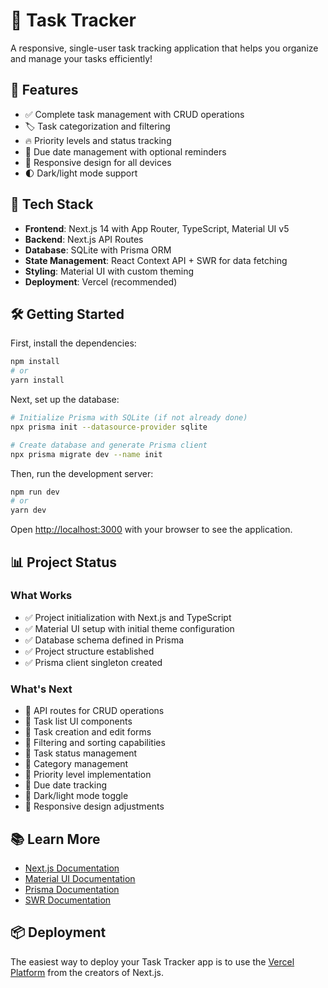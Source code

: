 # 📝 Task Tracker

A responsive, single-user task tracking application that helps you organize and manage your tasks efficiently!

## 🌟 Features

- ✅ Complete task management with CRUD operations
- 🏷️ Task categorization and filtering
- 🔥 Priority levels and status tracking
- 📅 Due date management with optional reminders
- 📱 Responsive design for all devices
- 🌓 Dark/light mode support

## 🚀 Tech Stack

- **Frontend**: Next.js 14 with App Router, TypeScript, Material UI v5
- **Backend**: Next.js API Routes
- **Database**: SQLite with Prisma ORM
- **State Management**: React Context API + SWR for data fetching
- **Styling**: Material UI with custom theming
- **Deployment**: Vercel (recommended)

## 🛠️ Getting Started

First, install the dependencies:

```bash
npm install
# or
yarn install
```

Next, set up the database:

```bash
# Initialize Prisma with SQLite (if not already done)
npx prisma init --datasource-provider sqlite

# Create database and generate Prisma client
npx prisma migrate dev --name init
```

Then, run the development server:

```bash
npm run dev
# or
yarn dev
```

Open [http://localhost:3000](http://localhost:3000) with your browser to see the application.

## 📊 Project Status

### What Works
- ✅ Project initialization with Next.js and TypeScript
- ✅ Material UI setup with initial theme configuration
- ✅ Database schema defined in Prisma
- ✅ Project structure established
- ✅ Prisma client singleton created

### What's Next
- 🔄 API routes for CRUD operations
- 🔄 Task list UI components
- 🔄 Task creation and edit forms
- 🔄 Filtering and sorting capabilities
- 🔄 Task status management
- 🔄 Category management
- 🔄 Priority level implementation
- 🔄 Due date tracking
- 🔄 Dark/light mode toggle
- 🔄 Responsive design adjustments

## 📚 Learn More

- [Next.js Documentation](https://nextjs.org/docs)
- [Material UI Documentation](https://mui.com/getting-started/usage/)
- [Prisma Documentation](https://www.prisma.io/docs/)
- [SWR Documentation](https://swr.vercel.app/)

## 📦 Deployment

The easiest way to deploy your Task Tracker app is to use the [Vercel Platform](https://vercel.com/new) from the creators of Next.js.
